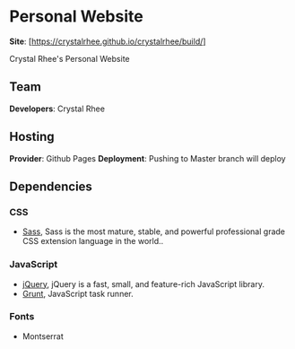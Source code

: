 # Personal Website
**Site**: [https://crystalrhee.github.io/crystalrhee/build/] 

Crystal Rhee's Personal Website

## Team

**Developers**:
Crystal Rhee

## Hosting

**Provider**: Github Pages
**Deployment**: Pushing to Master branch will deploy

## Dependencies

### CSS
* [Sass](http://sass-lang.com/), Sass is the most mature, stable, and powerful professional grade CSS extension language in the world..

### JavaScript
* [jQuery](https://jquery.com/), jQuery is a fast, small, and feature-rich JavaScript library.
* [Grunt](https://gruntjs.com/), JavaScript task runner.

### Fonts
* Montserrat